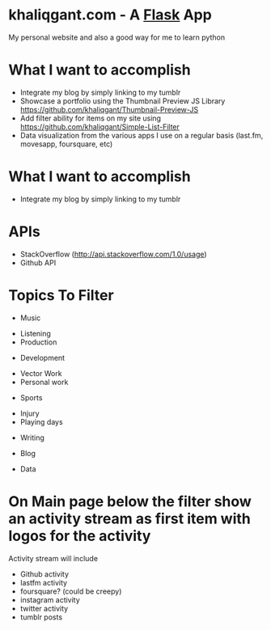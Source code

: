 khaliqgant.com - A [Flask](http://flask.pocoo.org/docs/0.10/) App
=====

My personal website and also a good way for me to learn python


What I want to accomplish
=====
* Integrate my blog by simply linking to my tumblr
* Showcase a portfolio using the Thumbnail Preview JS Library https://github.com/khaliqgant/Thumbnail-Preview-JS
* Add filter ability for items on my site using https://github.com/khaliqgant/Simple-List-Filter
* Data visualization from the various apps I use on a regular basis (last.fm, movesapp, foursquare, etc)

What I want to accomplish
=====
* Integrate my blog by simply linking to my tumblr


APIs
=====
* StackOverflow (http://api.stackoverflow.com/1.0/usage)
* Github API

Topics To Filter
=====
* Music
- Listening
- Production
* Development
- Vector Work
- Personal work
* Sports
- Injury
- Playing days
* Writing
- Blog
* Data

On Main page below the filter show an activity stream as first item with logos for the activity
=====
Activity stream will include
* Github activity
* lastfm activity
* foursquare? (could be creepy)
* instagram activity
* twitter activity
* tumblr posts
